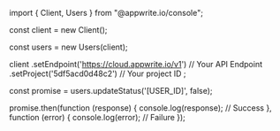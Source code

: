 import { Client, Users } from "@appwrite.io/console";

const client = new Client();

const users = new Users(client);

client
    .setEndpoint('https://cloud.appwrite.io/v1') // Your API Endpoint
    .setProject('5df5acd0d48c2') // Your project ID
;

const promise = users.updateStatus('[USER_ID]', false);

promise.then(function (response) {
    console.log(response); // Success
}, function (error) {
    console.log(error); // Failure
});